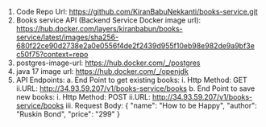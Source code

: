 1. Code Repo Url: https://github.com/KiranBabuNekkanti/books-service.git
2. Books service API (Backend Service Docker image url): https://hub.docker.com/layers/kiranbabun/books-service/latest/images/sha256-680f22ce90d2738e2a0e0556f4de2f2439d955f10eb98e982de9a9bf3ec50f75?context=repo
3. postgres-image-url: https://hub.docker.com/_/postgres
4. java 17 image url: https://hub.docker.com/_/openjdk
5. API Endpoints:
   a. End Point to get existing books:
        i. Http Method: GET 
        ii.URL: http://34.93.59.207/v1/books-service/books
   b. End Point to save new books:
        i. Http Method: POST 
        ii.URL: http://34.93.59.207/v1/books-service/books
        iii. Request Body:
            {
               "name": "How to be Happy",
                "author": "Ruskin Bond",
                "price": "299"
            } 
